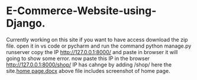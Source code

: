 # E-Commerce-Website-using-Django.
Currently working on this site if you want to have access download the zip file.
open it in vs code or pycharm and run the command python manage.py runserver
copy the IP http://127.0.0.1:8000/ and paste in browser
it will going to show some error.
now paste this IP in the browser http://127.0.0.1:8000/shop/ IP has cahnge by adding /shop/ 
here the site.[home page.docx](https://github.com/Pavan0111/E-Commerce-Website-using-Django./files/6923999/home.page.docx)
above file includes screenshot of home page.
